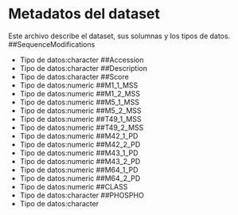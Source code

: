 # Metadatos del dataset
Este archivo describe el dataset, sus solumnas y los tipos de datos.
 ##SequenceModifications
- Tipo de datos:character
 ##Accession
- Tipo de datos:character
 ##Description
- Tipo de datos:character
 ##Score
- Tipo de datos:numeric
 ##M1_1_MSS
- Tipo de datos:numeric
 ##M1_2_MSS
- Tipo de datos:numeric
 ##M5_1_MSS
- Tipo de datos:numeric
 ##M5_2_MSS
- Tipo de datos:numeric
 ##T49_1_MSS
- Tipo de datos:numeric
 ##T49_2_MSS
- Tipo de datos:numeric
 ##M42_1_PD
- Tipo de datos:numeric
 ##M42_2_PD
- Tipo de datos:numeric
 ##M43_1_PD
- Tipo de datos:numeric
 ##M43_2_PD
- Tipo de datos:numeric
 ##M64_1_PD
- Tipo de datos:numeric
 ##M64_2_PD
- Tipo de datos:numeric
 ##CLASS
- Tipo de datos:character
 ##PHOSPHO
- Tipo de datos:character

